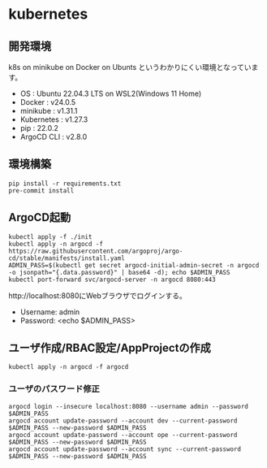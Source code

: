 # kubernetes

## 開発環境

k8s on minikube on Docker on Ubunts というわかりにくい環境となっています。

- OS : Ubuntu 22.04.3 LTS on WSL2(Windows 11 Home)
- Docker : v24.0.5
- minikube : v1.31.1
- Kubernetes : v1.27.3
- pip : 22.0.2
- ArgoCD CLI : v2.8.0

## 環境構築

```
pip install -r requirements.txt
pre-commit install
```

## ArgoCD起動

```
kubectl apply -f ./init
kubectl apply -n argocd -f https://raw.githubusercontent.com/argoproj/argo-cd/stable/manifests/install.yaml
ADMIN_PASS=$(kubectl get secret argocd-initial-admin-secret -n argocd -o jsonpath="{.data.password}" | base64 -d); echo $ADMIN_PASS
kubectl port-forward svc/argocd-server -n argocd 8080:443
```

http://localhost:8080にWebブラウザでログインする。

* Username: admin
* Password: <echo $ADMIN_PASS>

## ユーザ作成/RBAC設定/AppProjectの作成

```
kubectl apply -n argocd -f argocd
```

### ユーザのパスワード修正
```
argocd login --insecure localhost:8080 --username admin --password $ADMIN_PASS
argocd account update-password --account dev --current-password $ADMIN_PASS --new-password $ADMIN_PASS
argocd account update-password --account ope --current-password $ADMIN_PASS --new-password $ADMIN_PASS
argocd account update-password --account sync --current-password $ADMIN_PASS --new-password $ADMIN_PASS
```
